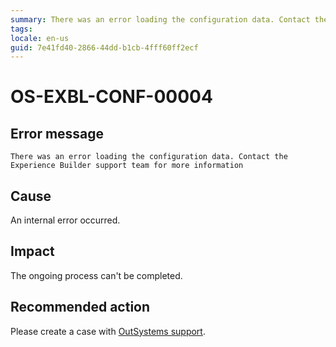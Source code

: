 ```yaml
---
summary: There was an error loading the configuration data. Contact the Experience Builder support team for more information.
tags:
locale: en-us
guid: 7e41fd40-2866-44dd-b1cb-4fff60ff2ecf
---
```


# OS-EXBL-CONF-00004

## Error message

`There was an error loading the configuration data. Contact the Experience Builder support team for more information`

## Cause

An internal error occurred.

## Impact

The ongoing process can't be completed.

## Recommended action

Please create a case with [OutSystems support](https://success.outsystems.com/Support).
